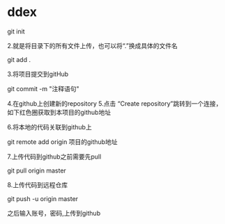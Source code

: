# ddex

git init

2.就是将目录下的所有文件上传，也可以将“.”换成具体的文件名

git add .

3.将项目提交到gitHub

git commit -m "注释语句"  

 4.在github上创建新的repository
 5.点击 “Create repository”跳转到一个连接，如下红色圈获取到本项目的github地址
 
 6.将本地的代码关联到github上
 
 git remote add origin 项目的github地址  
 
  7.上传代码到github之前需要先pull 
  
  git pull origin master
  
   8.上传代码到远程仓库
   
   git push -u origin master  
   
   之后输入账号，密码,上传到github

